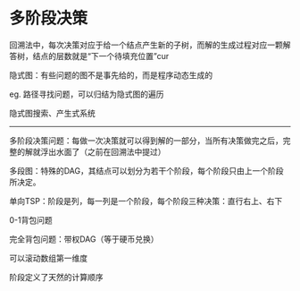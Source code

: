 # 多阶段决策

回溯法中，每次决策对应于给一个结点产生新的子树，而解的生成过程对应一颗解答树，结点的层数就是“下一个待填充位置”cur

隐式图：有些问题的图不是事先给的，而是程序动态生成的

eg. 路径寻找问题，可以归结为隐式图的遍历

隐式图搜索、产生式系统

---

多阶段决策问题：每做一次决策就可以得到解的一部分，当所有决策做完之后，完整的解就浮出水面了（之前在回溯法中提过）

多段图：特殊的DAG，其结点可以划分为若干个阶段，每个阶段只由上一个阶段所决定。

单向TSP：阶段是列，每一列是一个阶段，每个阶段三种决策：直行右上、右下

0-1背包问题

完全背包问题：带权DAG（等于硬币兑换）

可以滚动数组第一维度

阶段定义了天然的计算顺序